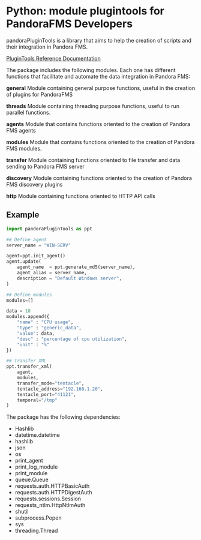 # Python: module plugintools for PandoraFMS Developers

pandoraPluginTools is a library that aims to help the creation of scripts and their integration in Pandora FMS.

[PluginTools Reference Documentation](https://pandorafms.com/guides/public/books/plugintools)

The package includes the following modules. Each one has different functions that facilitate and automate the data integration in Pandora FMS: 

**general**
Module containing general purpose functions, useful in the creation of plugins for PandoraFMS

**threads**
Module containing threading purpose functions, useful to run parallel functions.

**agents**
Module that contains functions oriented to the creation of Pandora FMS agents

**modules**
Module that contains functions oriented to the creation of Pandora FMS modules.

**transfer**
Module containing functions oriented to file transfer and data sending to Pandora FMS server

**discovery**
Module containing functions oriented to the creation of Pandora FMS discovery plugins

**http**
Module containing functions oriented to HTTP API calls

## Example 

``` python
import pandoraPluginTools as ppt

## Define agent
server_name = "WIN-SERV"

agent=ppt.init_agent()
agent.update(
    agent_name  = ppt.generate_md5(server_name),
    agent_alias = server_name,
    description = "Default Windows server",
)

## Define modules
modules=[]

data = 10
modules.append({
    "name" : "CPU usage",
    "type" : "generic_data",
    "value": data,
    "desc" : "percentage of cpu utilization",
    "unit" : "%"
})

## Transfer XML
ppt.transfer_xml(
    agent,
    modules,
    transfer_mode="tentacle",
    tentacle_address="192.168.1.20",
    tentacle_port="41121",
    temporal="/tmp"
)
```

The package has the following dependencies:
- Hashlib
- datetime.datetime
- hashlib
- json
- os
- print_agent
- print_log_module
- print_module
- queue.Queue
- requests.auth.HTTPBasicAuth
- requests.auth.HTTPDigestAuth
- requests.sessions.Session
- requests_ntlm.HttpNtlmAuth
- shutil
- subprocess.Popen
- sys
- threading.Thread
